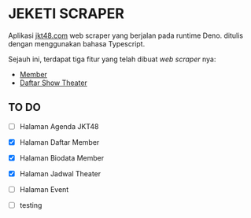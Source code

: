 # **JEKETI SCRAPER**

Aplikasi [jkt48.com](https://jkt48.com) web scraper yang berjalan pada runtime Deno. ditulis dengan menggunakan bahasa Typescript.

Sejauh ini, terdapat tiga fitur yang telah dibuat _web scraper_ nya:

-   [Member](https://jkt48.com/member/list)
-   [Daftar Show Theater](https://jkt48.com/theater/schedule)

## **TO DO**

-   [ ] Halaman Agenda JKT48
-   [x] Halaman Daftar Member
-   [x] Halaman Biodata Member
-   [x] Halaman Jadwal Theater
-   [ ] Halaman Event

-   [ ] testing
